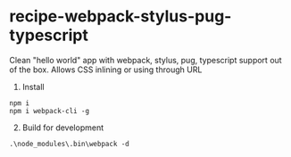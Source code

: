 # recipe-webpack-stylus-pug-typescript
Clean "hello world" app with webpack, stylus, pug, typescript support out of the box. Allows CSS inlining or using through URL

1. Install
```
npm i
npm i webpack-cli -g
```

2. Build for development
```
.\node_modules\.bin\webpack -d
```